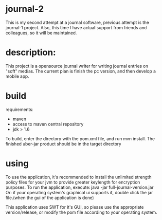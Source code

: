 # journal-2
This is my second attempt at a journal software, previous attempt is the journal-1 project. Also, this time I have actual support from friends and colleagues, so it will be maintained.

# description:
This project is a opensource journal writer for writing journal entries on "soft" medias. The current plan is finish the pc version, and then develop a mobile app.

# build

requirements:
  - maven
  - access to maven central repository
  - jdk > 1.6

To build, enter the directory with the pom.xml file, and run mvn install. The finished uber-jar product should be in the target directory

# using
To use the application, it's recommended to install the unlimited strength policy files for your jvm to provide greater keylength for encryption purposes.
To run the application,
  execute: java -jar full-journal-version.jar
Or: if your operating system's graphical ui supports it, double click the jar file.(when the gui of the application is done)

This application uses SWT for it's GUI, so please use the appropriate version/release, or modify the pom file according to your operating system.
